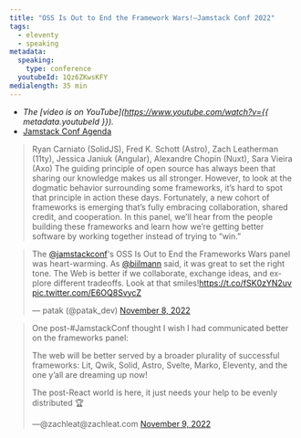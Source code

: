 ```yaml
---
title: "OSS Is Out to End the Framework Wars!—Jamstack Conf 2022"
tags:
  - eleventy
  - speaking
metadata:
  speaking:
    type: conference
  youtubeId: 1Qz6ZKwsKFY
medialength: 35 min
---
```

<div class="fullwidth"><youtube-lite-player @slug="{{ metadata.youtubeId }}" @label="{{ title }}"></youtube-lite-player></div>

* _The [video is on YouTube](https://www.youtube.com/watch?v={{ metadata.youtubeId }})._
* [Jamstack Conf Agenda](https://jamstack.org/conf/agenda/panel-oss-is-out-to-end-the-framework-wars/)

> Ryan Carniato (SolidJS), Fred K. Schott (Astro), Zach Leatherman (11ty), Jessica Janiuk (Angular), Alexandre Chopin (Nuxt), Sara Vieira (Axo)
> The guiding principle of open source has always been that sharing our knowledge makes us all stronger. However, to look at the dogmatic behavior surrounding some frameworks, it’s hard to spot that principle in action these days.
> Fortunately, a new cohort of frameworks is emerging that’s fully embracing collaboration, shared credit, and cooperation. In this panel, we’ll hear from the people building these frameworks and learn how we’re getting better software by working together instead of trying to “win.”

<blockquote class="twitter-tweet"><p lang="en" dir="ltr">The <a href="https://twitter.com/jamstackconf?ref_src=twsrc%5Etfw">@jamstackconf</a>&#39;s OSS Is Out to End the Frameworks Wars panel was heart-warming. As <a href="https://twitter.com/biilmann?ref_src=twsrc%5Etfw">@biilmann</a> said, it was great to set the right tone. The Web is better if we collaborate, exchange ideas, and explore different tradeoffs. Look at that smiles!<a href="https://t.co/fSK0zYN2uv">https://t.co/fSK0zYN2uv</a> <a href="https://t.co/E6OQ8SvycZ">pic.twitter.com/E6OQ8SvycZ</a></p>&mdash; patak (@patak_dev) <a href="https://twitter.com/patak_dev/status/1589944457784602626?ref_src=twsrc%5Etfw">November 8, 2022</a></blockquote>


<blockquote>
  <p>One post-#JamstackConf thought I wish I had communicated better on the frameworks panel:</p>
  <p>The web will be better served by a broader plurality of successful frameworks: Lit, Qwik, Solid, Astro, Svelte, Marko, Eleventy, and the one y’all are dreaming up now!</p>
  <p>The post-React world is here, it just needs your help to be evenly distributed 🏆</p>
  —@zachleat@zachleat.com <a href="https://fediverse.zachleat.com/@zachleat/109314556674987068">November 9, 2022</a>
</blockquote>
